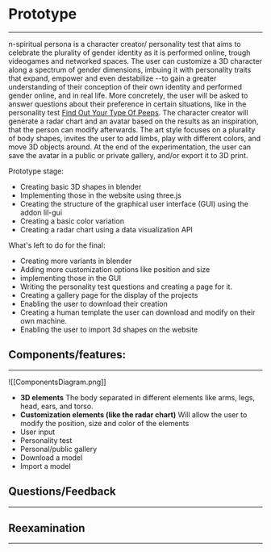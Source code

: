 # Prototype
---------
n-spiritual persona is a character creator/ personality test that aims to celebrate the plurality of gender identity as it is performed online, trough videogames and networked spaces. The user can customize a 3D character along a spectrum of gender dimensions, imbuing it with personality traits that expand, empower and even destabilize --to gain a greater understanding of their conception of their own identity and performed gender online, and in real life.
More concretely, the user will be asked to answer questions about their preference in certain situations, like in the personality test [Find Out Your Type Of Peeps](https://event.designexpo.org.tw/en/). The character creator will generate a radar chart and an avatar based on the results as an inspiration, that the person can modify afterwards. The art style focuses on a plurality of body shapes, invites the user to add limbs, play with different colors, and move 3D objects around. At the end of the experimentation, the user can save the avatar in a public or private gallery, and/or export it to 3D print.

Prototype stage: 
- Creating basic 3D shapes in blender
- Implementing those in the website using three.js
- Creating the structure of the graphical user interface (GUI) using the addon lil-gui
- Creating a basic color variation
- Creating a radar chart using a data visualization API

What's left to do for the final:
- Creating more variants in blender
- Adding more customization options like position and size
- implementing those in the GUI
- Writing the personality test questions and creating a page for it.
- Creating a gallery page for the display of the projects
- Enabling the user to download their creation
- Creating a human template the user can download and modify on their own machine.
- Enabling the user to import 3d shapes on the website


## Components/features:
---------------
![[ComponentsDiagram.png]]
- **3D elements**
	The body separated in different elements like arms, legs, head, ears, and torso.
- **Customization elements (like the radar chart)**
	Will allow the user to modify the position, size and color of the elements
- User input
- Personality test
- Personal/public gallery
- Download a model
- Import a model

## Questions/Feedback
------------------

## Reexamination
-------



